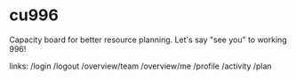 # cu996
Capacity board for better resource planning. Let's say "see you" to working 996! 

links:
/login
/logout
/overview/team
/overview/me
/profile
/activity
/plan
